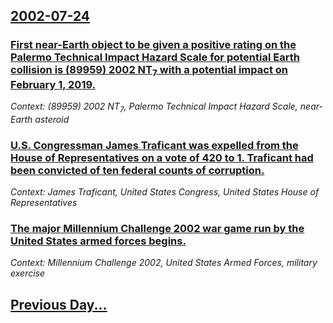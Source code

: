 ## [2002-07-24](/news/2002/07/24/index.md)

### [ First near-Earth object to be given a positive rating on the Palermo Technical Impact Hazard Scale for potential Earth collision is (89959) 2002 NT<sub>7</sub> with a potential impact on February 1, 2019.](/news/2002/07/24/first-near-earth-object-to-be-given-a-positive-rating-on-the-palermo-technical-impact-hazard-scale-for-potential-earth-collision-is-89959.md)
_Context: (89959) 2002 NT<sub>7</sub>, Palermo Technical Impact Hazard Scale, near-Earth asteroid_

### [ U.S. Congressman James Traficant was expelled from the House of Representatives on a vote of 420 to 1. Traficant had been convicted of ten federal counts of corruption.](/news/2002/07/24/u-s-congressman-james-traficant-was-expelled-from-the-house-of-representatives-on-a-vote-of-420-to-1-traficant-had-been-convicted-of-ten.md)
_Context: James Traficant, United States Congress, United States House of Representatives_

### [ The major Millennium Challenge 2002 war game run by the United States armed forces begins.](/news/2002/07/24/the-major-millennium-challenge-2002-war-game-run-by-the-united-states-armed-forces-begins.md)
_Context: Millennium Challenge 2002, United States Armed Forces, military exercise_

## [Previous Day...](/news/2002/07/23/index.md)

